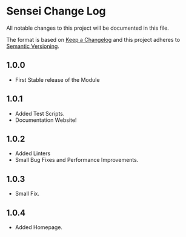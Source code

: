 # Sensei Change Log

All notable changes to this project will be documented in this file.

The format is based on [Keep a Changelog](http://keepachangelog.com/) and this project adheres to [Semantic Versioning](http://semver.org/).

## 1.0.0

- First Stable release of the Module

## 1.0.1

- Added Test Scripts.
- Documentation Website!

## 1.0.2

- Added Linters
- Small Bug Fixes and Performance Improvements.

## 1.0.3

- Small Fix.

## 1.0.4

- Added Homepage.